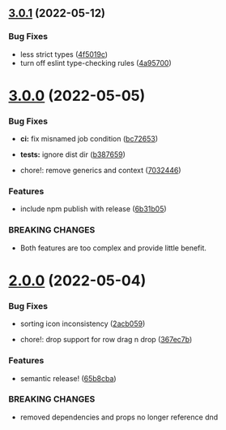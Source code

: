 ## [3.0.1](https://github.com/zmrl010/material-grid/compare/v3.0.0...v3.0.1) (2022-05-12)


### Bug Fixes

* less strict types ([4f5019c](https://github.com/zmrl010/material-grid/commit/4f5019c8d65e249a73133aa635253903f534ea21))
* turn off eslint type-checking rules ([4a95700](https://github.com/zmrl010/material-grid/commit/4a957006cb762c61c1954fb7c4eae3937704f470))

# [3.0.0](https://github.com/zmrl010/material-grid/compare/v2.0.0...v3.0.0) (2022-05-05)


### Bug Fixes

* **ci:** fix misnamed job condition ([bc72653](https://github.com/zmrl010/material-grid/commit/bc72653174356d78aa68fbec09ab52f0fb1200b1))
* **tests:** ignore dist dir ([b387659](https://github.com/zmrl010/material-grid/commit/b38765970bb47fe4ba0fd1408774779497e4bd5f))


* chore!: remove generics and context ([7032446](https://github.com/zmrl010/material-grid/commit/7032446b08c38732c1b6287d1f4b421cf5afbc89))


### Features

* include npm publish with release ([6b31b05](https://github.com/zmrl010/material-grid/commit/6b31b0566d4566abee75f59e04bf01018dd47674))


### BREAKING CHANGES

* Both features are too complex and provide little benefit.

# [2.0.0](https://github.com/zmrl010/material-grid/compare/v1.4.0...v2.0.0) (2022-05-04)


### Bug Fixes

* sorting icon inconsistency ([2acb059](https://github.com/zmrl010/material-grid/commit/2acb0595a01282906b208bace8168faebdce1a9c))


* chore!: drop support for row drag n drop ([367ec7b](https://github.com/zmrl010/material-grid/commit/367ec7b8054f699473764e64e8b3b5b4cc3a13ac))


### Features

* semantic release! ([65b8cba](https://github.com/zmrl010/material-grid/commit/65b8cba0bf7320e68776a72928ffdc952717e5e5))


### BREAKING CHANGES

* removed dependencies and props no longer reference dnd
